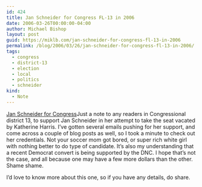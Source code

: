 ```yaml
---
id: 424
title: Jan Schneider for Congress FL-13 in 2006
date: 2006-03-26T00:00:00-04:00
author: Michael Bishop
layout: post
guid: https://miklb.com/jan-schneider-for-congress-fl-13-in-2006
permalink: /blog/2006/03/26/jan-schneider-for-congress-fl-13-in-2006/
tags:
  - congress
  - district-13
  - election
  - local
  - politics
  - schneider
kind:
  - Note
---
```

<p><a href="http://www.votejan.com/">Jan Schneider for Congress</a>Just a note to any readers in  Congressional district 13, to support Jan Schneider in her attempt to take the seat vacated by Katherine Harris.  I’ve gotten several emails pushing for her support, and come across a couple of blog posts as well, so I took a minute to check out her credentials.  Not your soccer mom got bored, or super rich white girl with nothing better to do type of candidate.  It’s also my understanding that a recent Democrat convert is being supported by the DNC.  I hope that’s not the case, and all because one may have a few more dollars than the other.  Shame shame.</p>

<p>I’d love to know more about this one, so if you have any details, do share.</p>